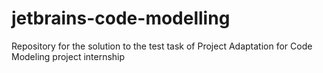 # jetbrains-code-modelling
Repository for the solution to the test task of Project Adaptation for Code Modeling project internship
